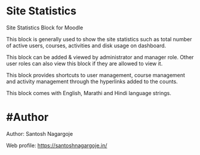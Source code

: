 # Site Statistics
Site Statistics Block for Moodle

This block is generally used to show the site statistics such as total number of active users, courses, activities and disk usage on dashboard.

This block can be added & viewed by administrator and manager role. Other user roles can also view this block if they are allowed to view it.

This block provides shortcuts to user management, course management and activity management through the hyperlinks added to the counts.

This block comes with English, Marathi and Hindi language strings.

# #Author

Author: Santosh Nagargoje

Web profile: https://santoshnagargoje.in/
